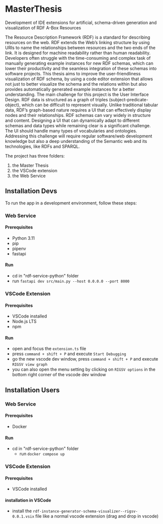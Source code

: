 # MasterThesis
Development of IDE extensions for artificial, schema-driven generation and visualization of RDF A-Box Resources

The Resource Description Framework (RDF) is a standard for describing resources on the web.
RDF extends the Web’s linking structure by using URIs to name the relationships between
resources and the two ends of the link. It is designed for machine readability rather than human
readability.
Developers often struggle with the time-consuming and complex task of manually generating
example instances for new RDF schemas, which can lower their productivity and the seamless
integration of these schemas into software projects.
This thesis aims to improve the user-friendliness visualization of RDF schema, by using a code
editor extension that allows not just to better visualize the schema and the relations within but
also provides automatically generated example instances for a better understanding.
The main challenge for this project is the User Interface Design. RDF data is structured as a
graph of triples (subject-predicate-object), which can be difficult to represent visually. Unlike
traditional tabular data, RDF’s graph-based nature requires a UI that can effectively display
nodes and their relationships. RDF schemas can vary widely in structure and content. Designing
a UI that can dynamically adapt to different schemas and data types while remaining clear is a
significant challenge. The UI should handle many types of vocabularies and ontologies.
Addressing this challenge will require regular software/web development knowledge but also a
deep understanding of the Semantic web and its technologies, like RDFs and SPARQL.

The project has three folders: 
1. the Master Thesis   
2. the VSCode extension
3. the Web Service

## Installation Devs
To run the app in a development environment, follow these steps:

### Web Service

#### Prerequisites
- Python 3.11
- pip 
- pipenv
- fastapi

#### Run
- cd in "rdf-service-python" folder
- run `fastapi dev src/main.py --host 0.0.0.0 --port 8000`


### VSCode Extension

#### Prerequisites
- VSCode installed
- Node.js LTS
- npm

#### Run
- open and focus the `extension.ts` file
- press `command + shift + P` and execute `Start Debugging`
- go the new vscode dev window, press `command + shift + P` and execute `RIGSV view graph`
- you can also open the menu setting by clicking on `RIGSV options` in the bottom right corner of the vscode dev window

## Installation Users

### Web Service

#### Prerequisites
- Docker

#### Run
- cd in "rdf-service-python" folder
    - run `docker compose up`
    <!-- - to re build the image and container run `docker-compose up --build -d` -->
    <!-- - to shut down run `docker compose down`
    - to log  run `docker-compose logs -f` -->

### VSCode Extension

#### Prerequisites
- VSCode installed

#### installation in VSCode
- install the `rdf-instance-generator-schema-visualizer--rigsv-0.0.1.vsix` file like a normal vscode extension (drag and drop in vscode)

